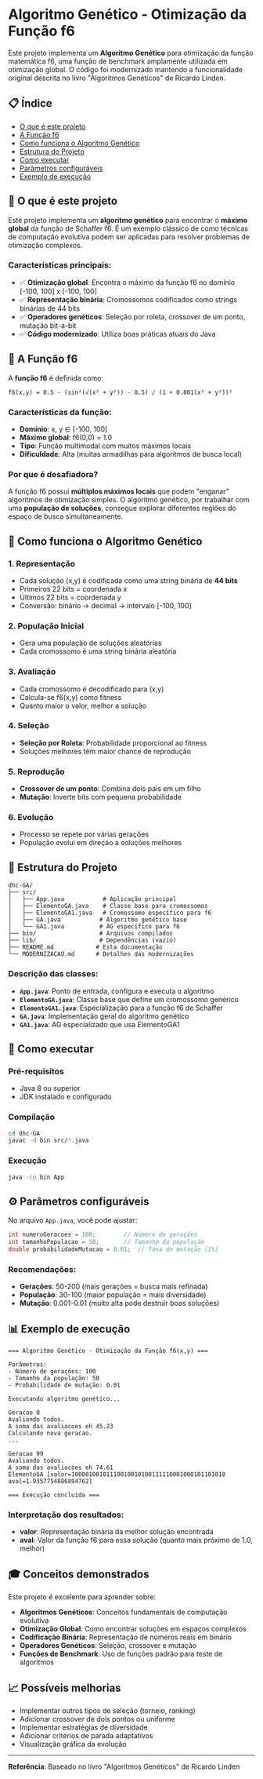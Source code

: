 # Algoritmo Genético - Otimização da Função f6

Este projeto implementa um **Algoritmo Genético** para otimização da função matemática f6, uma função de benchmark amplamente utilizada em otimização global. O código foi modernizado mantendo a funcionalidade original descrita no livro "Algoritmos Genéticos" de Ricardo Linden.

## 📋 Índice

- [O que é este projeto](#o-que-é-este-projeto)
- [A Função f6](#a-função-f6)
- [Como funciona o Algoritmo Genético](#como-funciona-o-algoritmo-genético)
- [Estrutura do Projeto](#estrutura-do-projeto)
- [Como executar](#como-executar)
- [Parâmetros configuráveis](#parâmetros-configuráveis)
- [Exemplo de execução](#exemplo-de-execução)

## 🎯 O que é este projeto

Este projeto implementa um **algoritmo genético** para encontrar o **máximo global** da função de Schaffer f6. É um exemplo clássico de como técnicas de computação evolutiva podem ser aplicadas para resolver problemas de otimização complexos.

### Características principais:
- ✅ **Otimização global**: Encontra o máximo da função f6 no domínio [-100, 100] x [-100, 100]
- ✅ **Representação binária**: Cromossomos codificados como strings binárias de 44 bits
- ✅ **Operadores genéticos**: Seleção por roleta, crossover de um ponto, mutação bit-a-bit
- ✅ **Código modernizado**: Utiliza boas práticas atuais do Java

## 🧮 A Função f6

A **função f6** é definida como:

```
f6(x,y) = 0.5 - (sin²(√(x² + y²)) - 0.5) / (1 + 0.001(x² + y²))²
```

### Características da função:
- **Domínio**: x, y ∈ [-100, 100]
- **Máximo global**: f6(0,0) = 1.0
- **Tipo**: Função multimodal com muitos máximos locais
- **Dificuldade**: Alta (muitas armadilhas para algoritmos de busca local)

### Por que é desafiadora?
A função f6 possui **múltiplos máximos locais** que podem "enganar" algoritmos de otimização simples. O algoritmo genético, por trabalhar com uma **população de soluções**, consegue explorar diferentes regiões do espaço de busca simultaneamente.

## 🔧 Como funciona o Algoritmo Genético

### 1. **Representação**
- Cada solução (x,y) é codificada como uma string binária de **44 bits**
- Primeiros 22 bits = coordenada x
- Últimos 22 bits = coordenada y
- Conversão: binário → decimal → intervalo [-100, 100]

### 2. **População Inicial**
- Gera uma população de soluções aleatórias
- Cada cromossomo é uma string binária aleatória

### 3. **Avaliação**
- Cada cromossomo é decodificado para (x,y)
- Calcula-se f6(x,y) como fitness
- Quanto maior o valor, melhor a solução

### 4. **Seleção**
- **Seleção por Roleta**: Probabilidade proporcional ao fitness
- Soluções melhores têm maior chance de reprodução

### 5. **Reprodução**
- **Crossover de um ponto**: Combina dois pais em um filho
- **Mutação**: Inverte bits com pequena probabilidade

### 6. **Evolução**
- Processo se repete por várias gerações
- População evolui em direção a soluções melhores

## 📁 Estrutura do Projeto

```
dhc-GA/
├── src/
│   ├── App.java           # Aplicação principal
│   ├── ElementoGA.java    # Classe base para cromossomos
│   ├── ElementoGA1.java   # Cromossomo específico para f6
│   ├── GA.java           # Algoritmo genético base
│   └── GA1.java          # AG específico para f6
├── bin/                  # Arquivos compilados
├── lib/                  # Dependências (vazio)
├── README.md            # Esta documentação
└── MODERNIZACAO.md      # Detalhes das modernizações
```

### Descrição das classes:

- **`App.java`**: Ponto de entrada, configura e executa o algoritmo
- **`ElementoGA.java`**: Classe base que define um cromossomo genérico
- **`ElementoGA1.java`**: Especialização para a função f6 de Schaffer
- **`GA.java`**: Implementação geral do algoritmo genético
- **`GA1.java`**: AG especializado que usa ElementoGA1

## 🚀 Como executar

### Pré-requisitos
- Java 8 ou superior
- JDK instalado e configurado

### Compilação
```bash
cd dhc-GA
javac -d bin src/*.java
```

### Execução
```bash
java -cp bin App
```

## ⚙️ Parâmetros configuráveis

No arquivo `App.java`, você pode ajustar:

```java
int numeroGeracoes = 100;        // Número de gerações
int tamanhoPopulacao = 50;       // Tamanho da população
double probabilidadeMutacao = 0.01;  // Taxa de mutação (1%)
```

### Recomendações:
- **Gerações**: 50-200 (mais gerações = busca mais refinada)
- **População**: 30-100 (maior população = mais diversidade)
- **Mutação**: 0.001-0.01 (muito alta pode destruir boas soluções)

## 📊 Exemplo de execução

```
=== Algoritmo Genético - Otimização da Função f6(x,y) ===

Parâmetros:
- Número de gerações: 100
- Tamanho da população: 50
- Probabilidade de mutação: 0.01

Executando algoritmo genético...

Geracao 0
Avaliando todos.
A soma das avaliacoes eh 45.23
Calculando nova geracao.
...

Geracao 99
Avaliando todos.
A soma das avaliacoes eh 74.61
ElementoGA [valor=10000100101110010010100111110001000101101010 aval=1.9357754886894762]

=== Execução concluída ===
```

### Interpretação dos resultados:
- **valor**: Representação binária da melhor solução encontrada
- **aval**: Valor da função f6 para essa solução (quanto mais próximo de 1.0, melhor)

## 🎓 Conceitos demonstrados

Este projeto é excelente para aprender sobre:

- **Algoritmos Genéticos**: Conceitos fundamentais de computação evolutiva
- **Otimização Global**: Como encontrar soluções em espaços complexos
- **Codificação Binária**: Representação de números reais em binário
- **Operadores Genéticos**: Seleção, crossover e mutação
- **Funções de Benchmark**: Uso de funções padrão para teste de algoritmos

## 📈 Possíveis melhorias

- Implementar outros tipos de seleção (torneio, ranking)
- Adicionar crossover de dois pontos ou uniforme
- Implementar estratégias de diversidade
- Adicionar critérios de parada adaptativos
- Visualização gráfica da evolução

---

**Referência**: Baseado no livro "Algoritmos Genéticos" de Ricardo Linden



